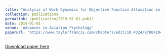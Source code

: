 ```yaml
---
title: "Analysis of Work Dynamics for Objective Function Allocation in Manned Spaceflight Operations"
collection: publications
permalink: /publication/2019-01-01-pub12
date: 2019-01-01
venue: 'Advances in Aviation Psychology'
paperurl: 'https://www.taylorfrancis.com/chapters/edit/10.4324/9780429492181-5/analysis-work-dynamics-objective-function-allocation-manned-spaceflight-operations-martijn-ijtsma-lanssie-ma-karen-feigh-amy-pritchett'
---
```


<a href='https://www.taylorfrancis.com/chapters/edit/10.4324/9780429492181-5/analysis-work-dynamics-objective-function-allocation-manned-spaceflight-operations-martijn-ijtsma-lanssie-ma-karen-feigh-amy-pritchett'>Download paper here</a>
